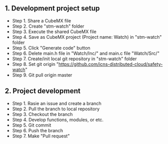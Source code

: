 ## 1. Development project setup
* Step 1. Share a CubeMX file
* Step 2. Create "stm-watch" folder
* Step 3. Execute the shared CubeMX file
* Step 4. Save as CubeMX project (Project name: Watch) in "stm-watch" folder
* Step 5. Click "Generate code" button
* Step 6. Delete main.h file in "Watch/Inc/" and main.c file "Watch/Src/"
* Step 7. Create/init local git repository in "stm-watch" folder
* Step 8. Set git origin "https://github.com/icns-distributed-cloud/safety-watch"
* Step 9. Git pull origin master

## 2. Project development
* Step 1. Rasie an issue and create a branch
* Step 2. Pull the branch to local repository
* Step 3. Checkout the branch
* Step 4. Develop functions, modules, or etc.
* Step 5. Git commit
* Step 6. Push the branch
* Step 7. Make "Pull request"
